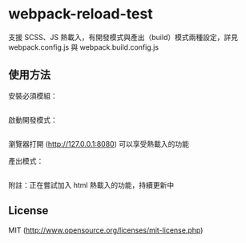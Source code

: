 # webpack-reload-test

支援 SCSS、JS 熱載入，有開發模式與產出（build）模式兩種設定，詳見 webpack.config.js 與 webpack.build.config.js

## 使用方法

安裝必須模組：

```npm install
```

啟動開發模式：

```npm run dev
```
瀏覽器打開 (http://127.0.0.1:8080) 可以享受熱載入的功能


產出模式：

```npm run build
```


附註：正在嘗試加入 html 熱載入的功能，持續更新中

## License

MIT (http://www.opensource.org/licenses/mit-license.php)